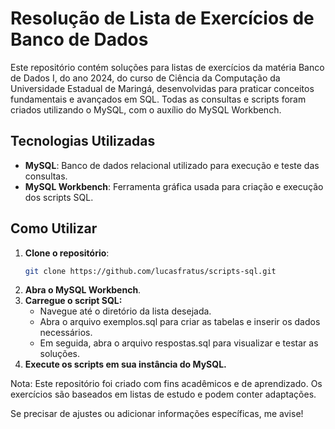 # Resolução de Lista de Exercícios de Banco de Dados

Este repositório contém soluções para listas de exercícios da matéria Banco de Dados I, do ano 2024, do curso de Ciência da Computação da Universidade Estadual de Maringá, desenvolvidas para praticar conceitos fundamentais e avançados em SQL. Todas as consultas e scripts foram criados utilizando o MySQL, com o auxílio do MySQL Workbench.

## Tecnologias Utilizadas

- **MySQL**: Banco de dados relacional utilizado para execução e teste das consultas.
- **MySQL Workbench**: Ferramenta gráfica usada para criação e execução dos scripts SQL.

## Como Utilizar

1. **Clone o repositório**:
   ```bash
   git clone https://github.com/lucasfratus/scripts-sql.git
2. **Abra o MySQL Workbench**.
3. **Carregue o script SQL:**
   - Navegue até o diretório da lista desejada.
   - Abra o arquivo exemplos.sql para criar as tabelas e inserir os dados necessários.
   - Em seguida, abra o arquivo respostas.sql para visualizar e testar as soluções.
4. **Execute os scripts em sua instância do MySQL.**

Nota: Este repositório foi criado com fins acadêmicos e de aprendizado. Os exercícios são baseados em listas de estudo e podem conter adaptações.


Se precisar de ajustes ou adicionar informações específicas, me avise!
